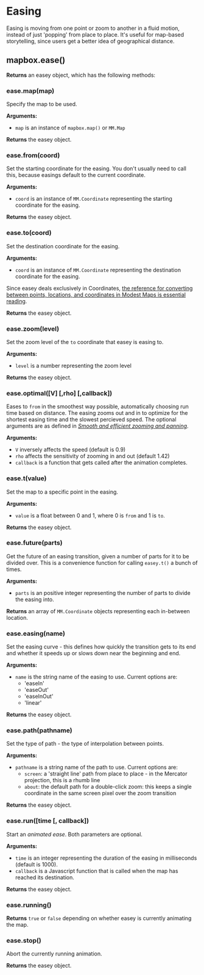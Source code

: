 # Easing

Easing is moving from one point or zoom to another in a fluid motion, instead of just 'popping' from
place to place. It's useful for map-based storytelling, since users get a better idea of geographical
distance.

## mapbox.ease()

**Returns** an easey object, which has the following methods:

### ease.map(map)

Specify the map to be used.

**Arguments:**

* `map` is an instance of `mapbox.map()` or `MM.Map`

**Returns** the easey object.

### ease.from(coord)

Set the starting coordinate for the easing. You don't usually need to call this, because easings default to the current coordinate.

**Arguments:**

* `coord` is an instance of `MM.Coordinate` representing the starting coordinate for the easing.

**Returns** the easey object.

### ease.to(coord)

Set the destination coordinate for the easing. 

**Arguments:**

* `coord` is an instance of `MM.Coordinate` representing the destination coordinate for the easing. 

Since easey deals exclusively in Coordinates, [the reference for converting between points, locations, and coordinates in Modest Maps is essential reading](https://github.com/stamen/modestmaps-js/wiki/Point,-Location,-and-Coordinate).

**Returns** the easey object.

### ease.zoom(level)

Set the zoom level of the `to` coordinate that easey is easing to.

**Arguments:**

* `level` is a number representing the zoom level

**Returns** the easey object.

### ease.optimal([V] [,rho] [,callback])

Eases to `from` in the smoothest way possible, automatically choosing run time based on distance. The easing zooms out and in to optimize for the shortest easing time and the slowest percieved speed. The optional arguments are as defined in *[Smooth and efficient zooming and panning](http://www.cs.ubc.ca/~tmm/courses/cpsc533c-04-spr/readings/zoompan.pdf)*.

**Arguments:**

* `V` inversely affects the speed (default is 0.9) 
* `rho` affects the sensitivity of zooming in and out (default 1.42)
* `callback` is a function that gets called after the animation completes.

### ease.t(value)

Set the map to a specific point in the easing.

**Arguments:**

* `value` is a float between 0 and 1, where 0 is `from` and 1 is `to`.

**Returns** the easey object.

### ease.future(parts)

Get the future of an easing transition, given a number of parts for it to be divided over. This is a convenience function for calling `easey.t()` a bunch of times.

**Arguments:**

* `parts` is an positive integer representing the number of parts to divide the easing into.

**Returns** an array of `MM.Coordinate` objects representing each in-between location.

### ease.easing(name)

Set the easing curve - this defines how quickly the transition gets to its end and whether it speeds up or slows down near the beginning
and end.

**Arguments:**

* `name` is the string name of the easing to use. Current options are:
    * 'easeIn'
    * 'easeOut'
    * 'easeInOut'
    * 'linear'

**Returns** the easey object.

### ease.path(pathname)

Set the type of path - the type of interpolation between points.

**Arguments:**

* `pathname` is a string name of the path to use. Current options are:
    * `screen`: a 'straight line' path from place to place - in the Mercator projection, this is a rhumb line
    * `about`: the default path for a double-click zoom: this keeps a single coordinate in the same screen pixel over the zoom transition

**Returns** the easey object.

### ease.run([time [, callback])

Start an _animated ease_. Both parameters are optional.

**Arguments:**

* `time` is an integer representing the duration of the easing in milliseconds (default is 1000).
* `callback` is a Javascript function that is called when the map has reached its destination.

**Returns** the easey object.

### ease.running()

**Returns** `true` or `false` depending on whether easey is currently animating the map.

### ease.stop()

Abort the currently running animation.

**Returns** the easey object.
